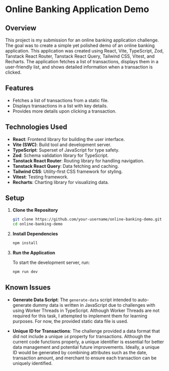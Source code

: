 # Online Banking Application Demo

## Overview

This project is my submission for an online banking application challenge. The goal was to create a simple yet polished demo of an online banking application. This application was created using React, Vite, TypeScript, Zod, Tanstack React Router, Tanstack React Query, Tailwind CSS, Vitest, and Recharts. The application fetches a list of transactions, displays them in a user-friendly list, and shows detailed information when a transaction is clicked. 

## Features

- Fetches a list of transactions from a static file.
- Displays transactions in a list with key details.
- Provides more details upon clicking a transaction.

## Technologies Used

- **React**: Frontend library for building the user interface.
- **Vite (SWC)**: Build tool and development server.
- **TypeScript**: Superset of JavaScript for type safety.
- **Zod**: Schema validation library for TypeScript.
- **Tanstack React Router**: Routing library for handling navigation.
- **Tanstack React Query**: Data fetching and caching.
- **Tailwind CSS**: Utility-first CSS framework for styling.
- **Vitest**: Testing framework.
- **Recharts**: Charting library for visualizing data.

## Setup

1. **Clone the Repository**

   ```bash
   git clone https://github.com/your-username/online-banking-demo.git
   cd online-banking-demo
   
2. **Install Dependencies**

   ```bash
   npm install

3. **Run the Application**

   To start the development server, run:
    ```bash
   npm run dev

## Known Issues

- **Generate Data Script**: The `generate-data` script intended to auto-generate dummy data is written in JavaScript due to challenges with using Worker Threads in TypeScript. Although Worker Threads are not required for this task, I attempted to implement them for learning purposes. For now, the provided static data file is used.

- **Unique ID for Transactions**: The challenge provided a data format that did not include a unique `id` property for transactions. Although the current code functions properly, a unique identifier is essential for better data management and potential future improvements. Ideally, a unique ID would be generated by combining attributes such as the date, transaction amount, and merchant to ensure each transaction can be uniquely identified.


